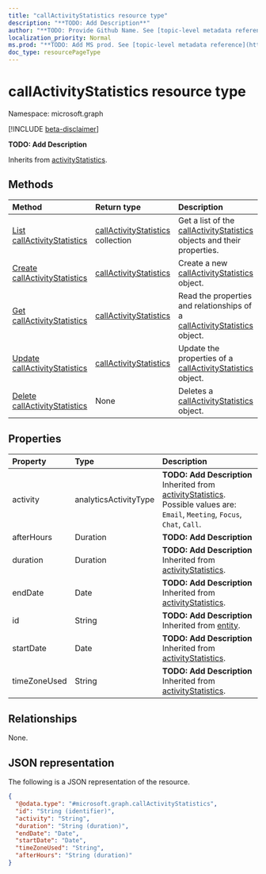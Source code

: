 ```yaml
---
title: "callActivityStatistics resource type"
description: "**TODO: Add Description**"
author: "**TODO: Provide Github Name. See [topic-level metadata reference](https://msgo.azurewebsites.net/add/document/guidelines/metadata.html#topic-level-metadata)**"
localization_priority: Normal
ms.prod: "**TODO: Add MS prod. See [topic-level metadata reference](https://msgo.azurewebsites.net/add/document/guidelines/metadata.html#topic-level-metadata)**"
doc_type: resourcePageType
---
```


# callActivityStatistics resource type

Namespace: microsoft.graph

[!INCLUDE [beta-disclaimer](../../includes/beta-disclaimer.md)]

**TODO: Add Description**


Inherits from [activityStatistics](../resources/activitystatistics.md).

## Methods
|Method|Return type|Description|
|:---|:---|:---|
|[List callActivityStatistics](../api/callactivitystatistics-list.md)|[callActivityStatistics](../resources/callactivitystatistics.md) collection|Get a list of the [callActivityStatistics](../resources/callactivitystatistics.md) objects and their properties.|
|[Create callActivityStatistics](../api/callactivitystatistics-create.md)|[callActivityStatistics](../resources/callactivitystatistics.md)|Create a new [callActivityStatistics](../resources/callactivitystatistics.md) object.|
|[Get callActivityStatistics](../api/callactivitystatistics-get.md)|[callActivityStatistics](../resources/callactivitystatistics.md)|Read the properties and relationships of a [callActivityStatistics](../resources/callactivitystatistics.md) object.|
|[Update callActivityStatistics](../api/callactivitystatistics-update.md)|[callActivityStatistics](../resources/callactivitystatistics.md)|Update the properties of a [callActivityStatistics](../resources/callactivitystatistics.md) object.|
|[Delete callActivityStatistics](../api/callactivitystatistics-delete.md)|None|Deletes a [callActivityStatistics](../resources/callactivitystatistics.md) object.|

## Properties
|Property|Type|Description|
|:---|:---|:---|
|activity|analyticsActivityType|**TODO: Add Description** Inherited from [activityStatistics](../resources/activitystatistics.md). Possible values are: `Email`, `Meeting`, `Focus`, `Chat`, `Call`.|
|afterHours|Duration|**TODO: Add Description**|
|duration|Duration|**TODO: Add Description** Inherited from [activityStatistics](../resources/activitystatistics.md).|
|endDate|Date|**TODO: Add Description** Inherited from [activityStatistics](../resources/activitystatistics.md).|
|id|String|**TODO: Add Description** Inherited from [entity](../resources/entity.md).|
|startDate|Date|**TODO: Add Description** Inherited from [activityStatistics](../resources/activitystatistics.md).|
|timeZoneUsed|String|**TODO: Add Description** Inherited from [activityStatistics](../resources/activitystatistics.md).|

## Relationships
None.

## JSON representation
The following is a JSON representation of the resource.
<!-- {
  "blockType": "resource",
  "keyProperty": "id",
  "@odata.type": "microsoft.graph.callActivityStatistics",
  "baseType": "microsoft.graph.activityStatistics",
  "openType": false
}
-->
``` json
{
  "@odata.type": "#microsoft.graph.callActivityStatistics",
  "id": "String (identifier)",
  "activity": "String",
  "duration": "String (duration)",
  "endDate": "Date",
  "startDate": "Date",
  "timeZoneUsed": "String",
  "afterHours": "String (duration)"
}
```

